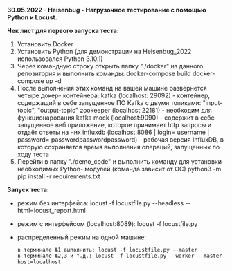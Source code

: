 **30.05.2022 - Heisenbug - Нагрузочное тестирование с помощью Python и Locust.**

**Чек лист для первого запуска теста:**
1. Установить Docker
2. Установить Python (для демонстрации на Heisenbug_2022 использовался Python 3.10.1)
3. Через командную строку открыть папку "./docker" из данного репозитория и выполнить команды:
      docker-compose build
      docker-compose up -d
3. После выполнения этих команд на вашей машине развернется четыре докер- контейнера:
      kafka (localhost: 29092) - контейнер, содержащий в себе запущенное ПО Kafka с двумя топиками: "input-topic", "output-topic"
      zookeeper (localhost:22181) - необходим для функционарования kafka
      mock (localhost:9090) - содержит в себе запущенное веб приложение, которое принимает http запросы и отдаёт ответы на них
      influxdb (localhost:8086 | login= username | password= passwordpasswordpassword) - рабочая версия InfluxDB, 
      в которую сохраняется время выполнения операций, запущенных по ходу теста
4. Перейти в папку "./demo_code" и выполнить команду для установки необходимых Python- модулей (команда зависит от ОС)
      python3 -m pip install -r requirements.txt

**Запуск теста:**

- режим без интерфейса: locust -f locustfile.py --headless --html=locust_report.html
- режим с интерфейсом (localhost:8089): locust -f locustfile.py
- распределенный режим на одной машине: 
      
      в терминале №1 выполнить: locust -f locustfile.py --master
      в терминале №2,3 и т.д.: locust -f locustfile.py --worker --master-host=localhost
